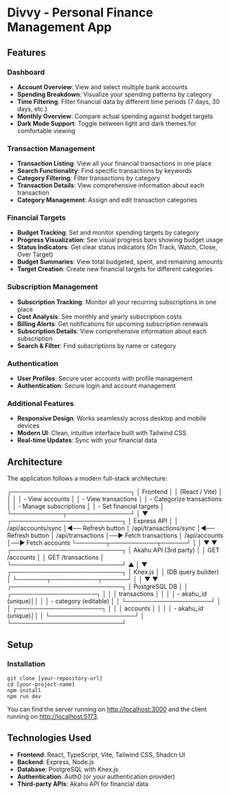 # Divvy - Personal Finance Management App

## Features

### Dashboard
- **Account Overview**: View and select multiple bank accounts
- **Spending Breakdown**: Visualize your spending patterns by category
- **Time Filtering**: Filter financial data by different time periods (7 days, 30 days, etc.)
- **Monthly Overview**: Compare actual spending against budget targets
- **Dark Mode Support**: Toggle between light and dark themes for comfortable viewing

### Transaction Management
- **Transaction Listing**: View all your financial transactions in one place
- **Search Functionality**: Find specific transactions by keywords
- **Category Filtering**: Filter transactions by category
- **Transaction Details**: View comprehensive information about each transaction
- **Category Management**: Assign and edit transaction categories

### Financial Targets
- **Budget Tracking**: Set and monitor spending targets by category
- **Progress Visualization**: See visual progress bars showing budget usage
- **Status Indicators**: Get clear status indicators (On Track, Watch, Close, Over Target)
- **Budget Summaries**: View total budgeted, spent, and remaining amounts
- **Target Creation**: Create new financial targets for different categories

### Subscription Management
- **Subscription Tracking**: Monitor all your recurring subscriptions in one place
- **Cost Analysis**: See monthly and yearly subscription costs
- **Billing Alerts**: Get notifications for upcoming subscription renewals
- **Subscription Details**: View comprehensive information about each subscription
- **Search & Filter**: Find subscriptions by name or category

### Authentication
- **User Profiles**: Secure user accounts with profile management
- **Authentication**: Secure login and account management

### Additional Features
- **Responsive Design**: Works seamlessly across desktop and mobile devices
- **Modern UI**: Clean, intuitive interface built with Tailwind CSS
- **Real-time Updates**: Sync with your financial data

## Architecture
The application follows a modern full-stack architecture:

┌────────────────────────────┐
│         Frontend           │
│      (React / Vite)        │
│                            │
│  - View accounts           │
│  - View transactions       │
│  - Categorize transactions │
│  - Manage subscriptions    │
│  - Set financial targets   │
└────────────┬───────────────┘
             │
             ▼
 ┌──────────────────────────┐
 │        Express API       │
 │  /api/accounts/sync      │◄── Refresh button
 │  /api/transactions/sync  │◄── Refresh button
 │  /api/transactions        │──► Fetch transactions
 │  /api/accounts            │──► Fetch accounts
 └───────┬───────────┬──────┘
         │           │
         ▼           ▼
 ┌──────────────────────────┐
 │   Akahu API (3rd party)  │
 │  GET /accounts           │
 │  GET /transactions       │
 └──────────────────────────┘
         ▲
         │
         ▼
 ┌──────────────────────────┐
 │        Knex.js           │
 │     (DB query builder)   │
 └───────┬───────────┬──────┘
         │           │
         ▼           ▼
 ┌──────────────────────────┐
 │       PostgreSQL DB      │
 │   ┌────────────────────┐ │
 │   │    transactions    │ │
 │   │  - akahu_id (unique)││
 │   │  - category (editable) │
 │   └────────────────────┘ │
 │   ┌────────────────────┐ │
 │   │     accounts       │ │
 │   │  - akahu_id (unique)││
 │   └────────────────────┘ │
 └──────────────────────────┘

## Setup

### Installation

```
git clone [your-repository-url]
cd [your-project-name]
npm install
npm run dev
```

You can find the server running on [http://localhost:3000](http://localhost:3000) and the client running on [http://localhost:5173](http://localhost:5173).

## Technologies Used
- **Frontend**: React, TypeScript, Vite, Tailwind CSS, Shadcn UI
- **Backend**: Express, Node.js
- **Database**: PostgreSQL with Knex.js
- **Authentication**: Auth0 (or your authentication provider)
- **Third-party APIs**: Akahu API for financial data